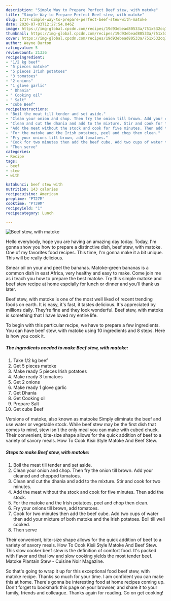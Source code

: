 ```yaml
---
description: "Simple Way to Prepare Perfect Beef stew, with matoke"
title: "Simple Way to Prepare Perfect Beef stew, with matoke"
slug: 1717-simple-way-to-prepare-perfect-beef-stew-with-matoke
date: 2020-07-03T12:27:54.046Z
image: https://img-global.cpcdn.com/recipes/19d93ebead80533a/751x532cq70/beef-stew-with-matoke-recipe-main-photo.jpg
thumbnail: https://img-global.cpcdn.com/recipes/19d93ebead80533a/751x532cq70/beef-stew-with-matoke-recipe-main-photo.jpg
cover: https://img-global.cpcdn.com/recipes/19d93ebead80533a/751x532cq70/beef-stew-with-matoke-recipe-main-photo.jpg
author: Wayne Barton
ratingvalue: 5
reviewcount: 21336
recipeingredient:
- "1/2 kg beef"
- "5 pieces matoke"
- "5 pieces Irish potatoes"
- "3 tomatoes"
- "2 onions"
- "1 glove garlic"
- " Dhania"
- " Cooking oil"
- " Salt"
- "cube Beef"
recipeinstructions:
- "Boil the meat till tender and set aside."
- "Clean your onion and chop. Then fry the onion till brown. Add your cleaned and chopped tomatoes."
- "Clean and cut the dhania and add to the mixture. Stir and cook for two minutes."
- "Add the meat without the stock and cook for five minutes. Then add the stock."
- "For the matoke and the Irish potatoes, peel and chop then clean."
- "Fry your onions till brown, add tomatoes."
- "Cook for two minutes then add the beef cube. Add two cups of water then add your mixture of both matoke and the Irish potatoes. Boil till well cooked."
- "Then serve"
categories:
- Recipe
tags:
- beef
- stew
- with

katakunci: beef stew with 
nutrition: 143 calories
recipecuisine: American
preptime: "PT27M"
cooktime: "PT39M"
recipeyield: "1"
recipecategory: Lunch

---
```



![Beef stew, with matoke](https://img-global.cpcdn.com/recipes/19d93ebead80533a/751x532cq70/beef-stew-with-matoke-recipe-main-photo.jpg)

Hello everybody, hope you are having an amazing day today. Today, I'm gonna show you how to prepare a distinctive dish, beef stew, with matoke. One of my favorites food recipes. This time, I'm gonna make it a bit unique. This will be really delicious.

Smear oil on your and peel the bananas. Matoke-green bananas is a common dish in east Africa, very healthy and easy to make. Come join me as i teach you how to prepare the best matoke. Try this simple matoke and beef stew recipe at home espcially for lunch or dinner and you&#39;ll thank us later.

Beef stew, with matoke is one of the most well liked of recent trending foods on earth. It is easy, it's fast, it tastes delicious. It's appreciated by millions daily. They're fine and they look wonderful. Beef stew, with matoke is something that I have loved my entire life.


To begin with this particular recipe, we have to prepare a few ingredients. You can have beef stew, with matoke using 10 ingredients and 8 steps. Here is how you cook it.

<!--inarticleads1-->

##### The ingredients needed to make Beef stew, with matoke:

1. Take 1/2 kg beef
1. Get 5 pieces matoke
1. Make ready 5 pieces Irish potatoes
1. Make ready 3 tomatoes
1. Get 2 onions
1. Make ready 1 glove garlic
1. Get  Dhania
1. Get  Cooking oil
1. Prepare  Salt
1. Get cube Beef


Versions of matoke, also known as matooke Simply eliminate the beef and use water or vegetable stock. While beef stew may be the first dish that comes to mind, stew isn&#39;t the only meal you can make with cubed chuck. Their convenient, bite-size shape allows for the quick addition of beef to a variety of savory meals. How To Cook Kisii Style Matoke And Beef Stew. 

<!--inarticleads2-->

##### Steps to make Beef stew, with matoke:

1. Boil the meat till tender and set aside.
1. Clean your onion and chop. Then fry the onion till brown. Add your cleaned and chopped tomatoes.
1. Clean and cut the dhania and add to the mixture. Stir and cook for two minutes.
1. Add the meat without the stock and cook for five minutes. Then add the stock.
1. For the matoke and the Irish potatoes, peel and chop then clean.
1. Fry your onions till brown, add tomatoes.
1. Cook for two minutes then add the beef cube. Add two cups of water then add your mixture of both matoke and the Irish potatoes. Boil till well cooked.
1. Then serve


Their convenient, bite-size shape allows for the quick addition of beef to a variety of savory meals. How To Cook Kisii Style Matoke And Beef Stew. This slow cooker beef stew is the definition of comfort food. It&#39;s packed with flavor and that low and slow cooking yields the most tender beef. Matoke Plantain Stew - Cuisine Noir Magazine. 

So that's going to wrap it up for this exceptional food beef stew, with matoke recipe. Thanks so much for your time. I am confident you can make this at home. There's gonna be interesting food at home recipes coming up. Don't forget to bookmark this page on your browser, and share it to your family, friends and colleague. Thanks again for reading. Go on get cooking!

